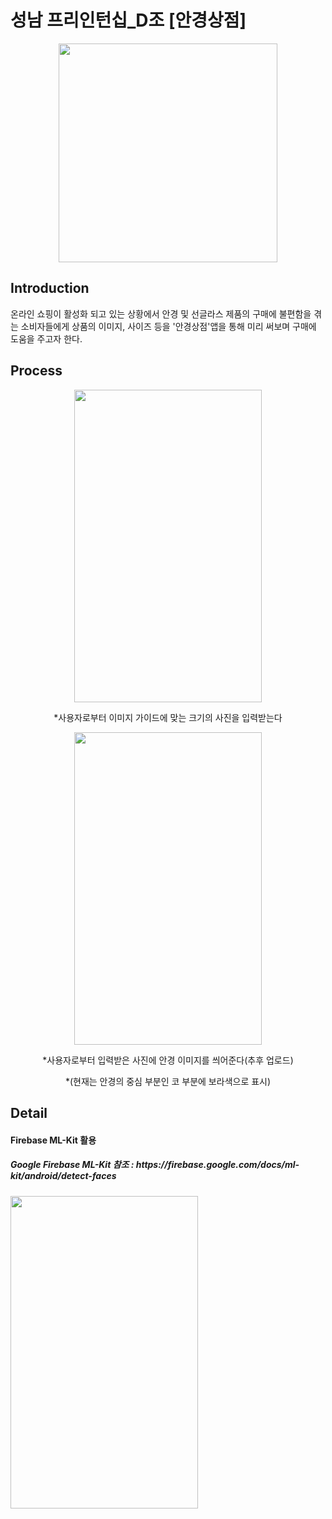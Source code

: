 <h1>성남 프리인턴십_D조 [안경상점]</h1>

<p align="center"> <img src="https://user-images.githubusercontent.com/54097961/98356571-1e7a8b80-2067-11eb-838d-575b8ee98c32.jpg" width="350px" height="350px"></img> </p>

<h2>Introduction</h2>
온라인 쇼핑이 활성화 되고 있는 상황에서 안경 및 선글라스 제품의 구매에 불편함을 겪는 소비자들에게 상품의 이미지, 사이즈 등을 '안경상점'앱을 통해 미리 써보며 구매에 도움을 주고자 한다.

<h2>Process</h2>
<p align="center"> <img src="https://user-images.githubusercontent.com/54097961/98358051-77e3ba00-2069-11eb-8785-5e601862d9b1.jpg" width="300px" height="500px"></img> </p>

<p align="center"> *사용자로부터 이미지 가이드에 맞는 크기의 사진을 입력받는다 </p>

<p align="center"> <img src="https://user-images.githubusercontent.com/54097961/98358059-7914e700-2069-11eb-9a51-18467222e4c0.png" width="300px" height="500px"></img> </p>

<p align="center"> *사용자로부터 입력받은 사진에 안경 이미지를 씌어준다(추후 업로드)   </p>   
<p align="center"> *(현재는 안경의 중심 부분인 코 부분에 보라색으로 표시)   </p>


<h2>Detail</h2>
<h4>Firebase ML-Kit 활용</h4>
<h5> Google Firebase ML-Kit 참조 : https://firebase.google.com/docs/ml-kit/android/detect-faces</h5>
<img src="https://firebase.google.com/docs/ml-kit/images/examples/face_contours.svg" width="300px" height="500px"></img>

